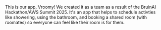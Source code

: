 This is our app, Vroomy! We created it as a team as a result of the BruinAI Hackathon/AWS Summit 2025. It's an app that helps to schedule activties like showering, using the bathroom, and booking a shared room  (with roomates) so everyone can feel like their room is for them. 
